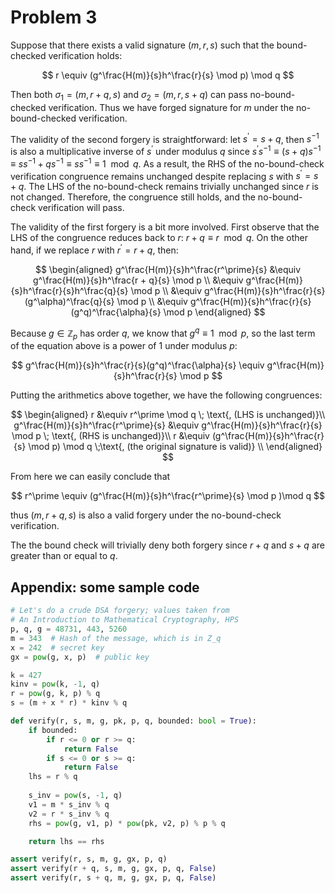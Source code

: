 # Problem 3
Suppose that there exists a valid signature $(m, r, s)$ such that the bound-checked verification holds:

$$
r \equiv (g^\frac{H(m)}{s}h^\frac{r}{s} \mod p) \mod q
$$

Then both $\sigma_1 = (m, r + q, s)$ and $\sigma_2 = (m, r, s + q)$ can pass no-bound-checked verification. Thus we have forged signature for $m$ under the no-bound-checked verification.

The validity of the second forgery is straightforward: let $s^\prime = s + q$, then $s^{-1}$ is also a multiplicative inverse of $s^\prime$ under modulus $q$ since $s^\prime s^{-1} \equiv (s + q)s^{-1} \equiv ss^{-1} + qs^{-1} \equiv ss^{-1} \equiv 1 \mod q$. As a result, the RHS of the no-bound-check verification congruence remains unchanged despite replacing $s$ with $s^\prime = s + q$. The LHS of the no-bound-check remains trivially unchanged since $r$ is not changed. Therefore, the congruence still holds, and the no-bound-check verification will pass.

The validity of the first forgery is a bit more involved. First observe that the LHS of the congruence reduces back to $r$: $r + q \equiv r \mod q$. On the other hand, if we replace $r$ with $r^\prime = r + q$, then:

$$
\begin{aligned}
g^\frac{H(m)}{s}h^\frac{r^\prime}{s} &\equiv g^\frac{H(m)}{s}h^\frac{r + q}{s} \mod p \\
&\equiv g^\frac{H(m)}{s}h^\frac{r}{s}h^\frac{q}{s} \mod p \\
&\equiv g^\frac{H(m)}{s}h^\frac{r}{s}(g^\alpha)^\frac{q}{s} \mod p \\
&\equiv g^\frac{H(m)}{s}h^\frac{r}{s}(g^q)^\frac{\alpha}{s} \mod p
\end{aligned}
$$

Because $g \in \mathbb{Z}_p$ has order $q$, we know that $g^q \equiv 1 \mod p$, so the last term of the equation above is a power of $1$ under modulus $p$:

$$
g^\frac{H(m)}{s}h^\frac{r}{s}(g^q)^\frac{\alpha}{s} \equiv g^\frac{H(m)}{s}h^\frac{r}{s} \mod p
$$

Putting the arithmetics above together, we have the following congruences:

$$
\begin{aligned}
r &\equiv r^\prime \mod q \; \text{, (LHS is unchanged)}\\
g^\frac{H(m)}{s}h^\frac{r^\prime}{s} &\equiv g^\frac{H(m)}{s}h^\frac{r}{s} \mod p \; \text{, (RHS is unchanged)}\\
r &\equiv (g^\frac{H(m)}{s}h^\frac{r}{s} \mod p) \mod q \;\text{, (the original signature is valid)} \\
\end{aligned}
$$

From here we can easily conclude that 

$$
r^\prime \equiv (g^\frac{H(m)}{s}h^\frac{r^\prime}{s} \mod p )\mod q
$$

thus $(m, r+q, s)$ is also a valid forgery under the no-bound-check verification.

The the bound check will trivially deny both forgery since $r + q$ and $s+q$ are greater than or equal to $q$.


## Appendix: some sample code
```python
# Let's do a crude DSA forgery; values taken from
# An Introduction to Mathematical Cryptography, HPS
p, q, g = 48731, 443, 5260
m = 343  # Hash of the message, which is in Z_q
x = 242  # secret key
gx = pow(g, x, p)  # public key

k = 427
kinv = pow(k, -1, q)
r = pow(g, k, p) % q
s = (m + x * r) * kinv % q

def verify(r, s, m, g, pk, p, q, bounded: bool = True):
    if bounded:
        if r <= 0 or r >= q:
            return False
        if s <= 0 or s >= q:
            return False
    lhs = r % q
    
    s_inv = pow(s, -1, q)
    v1 = m * s_inv % q
    v2 = r * s_inv % q
    rhs = pow(g, v1, p) * pow(pk, v2, p) % p % q

    return lhs == rhs

assert verify(r, s, m, g, gx, p, q)
assert verify(r + q, s, m, g, gx, p, q, False)
assert verify(r, s + q, m, g, gx, p, q, False)
```